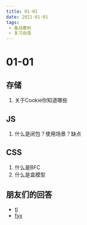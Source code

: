 ```yaml
---
title: 01-01
date: 2021-01-01
tags:
 - 备战春秋
 - 复习自查
---
```

# 01-01

## 存储
1. 关于Cookie你知道哪些


## JS
1. 什么是闭包？使用场景？缺点

## CSS
1. 什么是BFC
2. 什么是盒模型

## 朋友们的回答
* [tl](https://juejin.cn/post/6913810742193963016)
* [fyx](https://www.cnblogs.com/banshanliang/p/14315091.html)

<comment/>